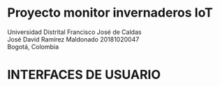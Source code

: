 # Proyecto monitor invernaderos IoT
Universidad Distrital Francisco José de Caldas  
José David Ramírez Maldonado 20181020047  
Bogotá, Colombia

# INTERFACES DE USUARIO  

